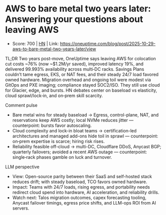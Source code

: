 # AWS to bare metal two years later: Answering your questions about leaving AWS

- Score: 700 | [HN](https://news.ycombinator.com/item?id=45745281) | Link: https://oneuptime.com/blog/post/2025-10-29-aws-to-bare-metal-two-years-later/view

TL;DR
Two years post-move, OneUptime says leaving AWS for colocation cut costs ~76% (now ~$1.2M/yr saved), improved latency 19%, and delivered 99.993% availability across multi‑DC racks. Savings Plans couldn’t tame egress, EKS, or NAT fees, and their steady 24/7 load favored owned hardware. Migration overhead and ongoing toil were modest via GitOps and PXE imaging; compliance stayed SOC2/ISO. They still use cloud for Glacier, edge, and bursts. HN debates center on baseload vs elasticity, cloud sprawl/lock‑in, and on‑prem skill scarcity.

Comment pulse
- Bare metal wins for steady baseload → Egress, control-plane, NAT, and reservations keep AWS costly; local NVMe reduces jitter — counterpoint: bursts favor autoscaling.
- Cloud complexity and lock-in bloat teams → certification-led architectures and managed add-ons hide toil in sprawl — counterpoint: on‑prem expertise is scarce; hiring risk rises.
- Reliability feasible off-cloud → multi-DC, Cloudflare DDoS, Anycast BGP; quarterly failovers; avoided a recent AWS outage — counterpoint: single‑rack phases gamble on luck and turnover.

LLM perspective
- View: Open-source parity between their SaaS and self-hosted stack reduces drift; with steady baseload, TCO favors owned hardware.
- Impact: Teams with 24/7 loads, rising egress, and portability needs redirect cloud spend into hardware, AI acceleration, and reliability drills.
- Watch next: Talos migration outcomes, capex forecasting tooling, Anycast failover timings, egress price shifts, and LLM-ops ROI from AI servers.

